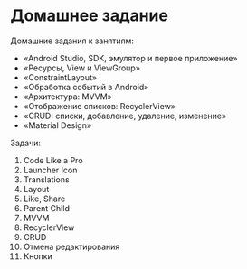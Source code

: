 # Домашнее задание

Домашние задания к занятиям:
* «Android Studio, SDK, эмулятор и первое приложение»
* «Ресурсы, View и ViewGroup»
* «ConstraintLayout»
* «Обработка событий в Android»
* «Архитектура: MVVM»
* «Отображение списков: RecyclerView»
* «CRUD: списки, добавление, удаление, изменение»
* «Material Design»

Задачи:
1. Code Like a Pro
1. Launcher Icon
1. Translations
1. Layout
1. Like, Share
1. Parent Child
1. MVVM
1. RecyclerView
1. CRUD
1. Отмена редактирования
1. Кнопки